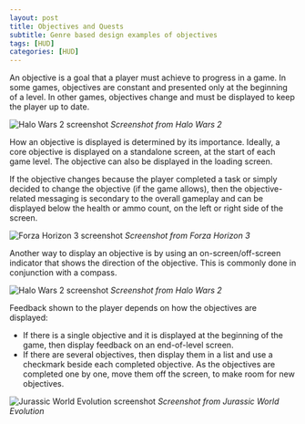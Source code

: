 ```yaml
---
layout: post
title: Objectives and Quests
subtitle: Genre based design examples of objectives
tags: [HUD]
categories: [HUD]
---
```


An objective is a goal that a player must achieve to progress in a game. In some games, objectives are constant and presented only at the beginning of a level. In other games, objectives change and must be displayed to keep the player up to date.

![Halo Wars 2 screenshot](/privatebebo/img/HUD_HaloWars2_Objectives.jpg)
_Screenshot from Halo Wars 2_

How an objective is displayed is determined by its importance. Ideally, a core objective is displayed on a standalone screen, at the start of each game level. The objective can also be displayed in the loading screen.

If the objective changes because the player completed a task or simply decided to change the objective (if the game allows), then the objective-related messaging is secondary to the overall gameplay and can be displayed below the health or ammo count, on the left or right side of the screen.

![Forza Horizon 3 screenshot](/privatebebo/img/HUD_FH3_Objectives.jpg)
_Screenshot from Forza Horizon 3_

Another way to display an objective is by using an on-screen/off-screen indicator that shows the direction of the objective. This is commonly done in conjunction with a compass.

![Halo Wars 2 screenshot](/privatebebo/img/HUD_HaloWars2_Visualhints.jpg)
_Screenshot from Halo Wars 2_

Feedback shown to the player depends on how the objectives are displayed:

- If there is a single objective and it is displayed at the beginning of the game, then display feedback on an end-of-level screen.
- If there are several objectives, then display them in a list and use a checkmark beside each completed objective. As the objectives are completed one by one, move them off the screen, to make room for new objectives.

![Jurassic World Evolution screenshot](/privatebebo/img/HUD_Jurassic_Objectives.jpg)
_Screenshot from Jurassic World Evolution_

<br>
